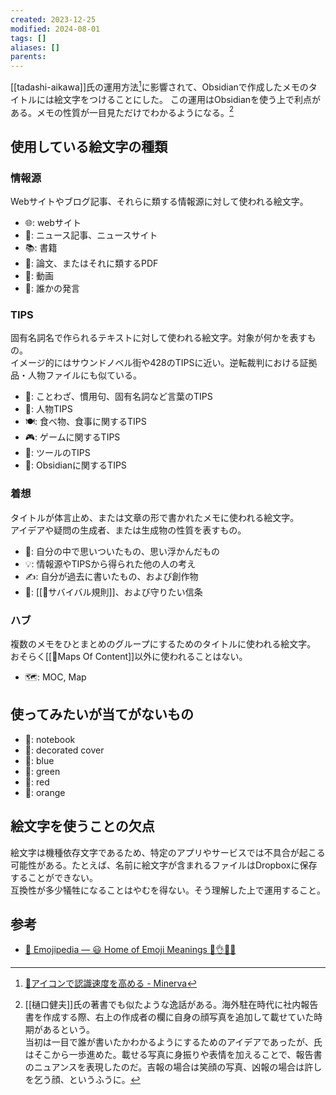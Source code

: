 ```yaml
---
created: 2023-12-25
modified: 2024-08-01
tags: []
aliases: []
parents: 
---
```

[[tadashi-aikawa]]氏の運用方法[^use_icon]に影響されて、Obsidianで作成したメモのタイトルには絵文字をつけることにした。
この運用はObsidianを使う上で利点がある。メモの性質が一目見ただけでわかるようになる。[^higuchi]

[^use_icon]: [📗アイコンで認識速度を高める - Minerva](https://minerva.mamansoft.net/%F0%9F%93%97Productivity%E3%82%92%E4%B8%8A%E3%81%92%E3%82%8B%E3%81%9F%E3%82%81%E3%81%AB%E5%A4%A7%E5%88%87%E3%81%AA100%E3%81%AE%E3%81%93%E3%81%A8/%F0%9F%93%97%E3%82%A2%E3%82%A4%E3%82%B3%E3%83%B3%E3%81%A7%E8%AA%8D%E8%AD%98%E9%80%9F%E5%BA%A6%E3%82%92%E9%AB%98%E3%82%81%E3%82%8B)
[^higuchi]: [[樋口健夫]]氏の著書でも似たような逸話がある。海外駐在時代に社内報告書を作成する際、右上の作成者の欄に自身の顔写真を追加して載せていた時期があるという。  
	当初は一目で誰が書いたかわかるようにするためのアイデアであったが、氏はそこから一歩進めた。載せる写真に身振りや表情を加えることで、報告書のニュアンスを表現したのだ。吉報の場合は笑顔の写真、凶報の場合は許しを乞う顔、というふうに。

## 使用している絵文字の種類
### 情報源
Webサイトやブログ記事、それらに類する情報源に対して使われる絵文字。
- 🌐: webサイト
- 📰: ニュース記事、ニュースサイト
- 📚: 書籍
- 📑: 論文、またはそれに類するPDF
- 🎥: 動画
- 💬: 誰かの発言
### TIPS
固有名詞名で作られるテキストに対して使われる絵文字。対象が何かを表すもの。  
イメージ的にはサウンドノベル街や428のTIPSに近い。逆転裁判における証拠品・人物ファイルにも似ている。
- 📝: ことわざ、慣用句、固有名詞など言葉のTIPS
- 👤: 人物TIPS
- 🍽️: 食べ物、食事に関するTIPS
- 🎮: ゲームに関するTIPS
- 🧰: ツールのTIPS
- 💎: Obsidianに関するTIPS
### 着想
タイトルが体言止め、または文章の形で書かれたメモに使われる絵文字。  
アイデアや疑問の生成者、または生成物の性質を表すもの。
- 💭: 自分の中で思いついたもの、思い浮かんだもの
- 💡: 情報源やTIPSから得られた他の人の考え
- ✍️: 自分が過去に書いたもの、および創作物
- 🧭: [[📝サバイバル規則]]、および守りたい信条
### ハブ
複数のメモをひとまとめのグループにするためのタイトルに使われる絵文字。  
おそらく[[📝Maps Of Content]]以外に使われることはない。
- 🗺️: MOC, Map

## 使ってみたいが当てがないもの
- 📓: notebook
- 📔: decorated cover
- 📘: blue
- 📗: green
- 📕: red
- 📙: orange

## 絵文字を使うことの欠点
絵文字は機種依存文字であるため、特定のアプリやサービスでは不具合が起こる可能性がある。たとえば、名前に絵文字が含まれるファイルはDropboxに保存することができない。  
互換性が多少犠牲になることはやむを得ない。そう理解した上で運用すること。

## 参考
- [📙 Emojipedia — 😃 Home of Emoji Meanings 💁👌🎍😍](https://emojipedia.org/)
